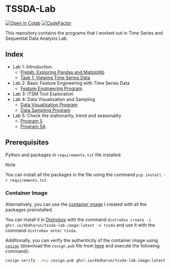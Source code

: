 # TSSDA-Lab

[![Open in Colab](https://colab.research.google.com/assets/colab-badge.svg)](https://colab.research.google.com/github/kbdharun/TSSDA-Lab)
[![CodeFactor](https://www.codefactor.io/repository/github/kbdharun/tssda-lab/badge)](https://www.codefactor.io/repository/github/kbdharun/tssda-lab)

This repository contains the programs that I worked out in Time Series and Sequential Data Analysis Lab.

## Index

- Lab 1: Introduction
  - [Prelab: Exploring Pandas and Matplotlib](prelab/prelab.ipynb)
  - [Task 1: Viewing Time Series Data](lab1/TSA-Ex1-task1.ipynb)
- Lab 2: Basic Feature Engineering with Time Series Data
  - [Feature Engineering Program](lab2/TSSDA-Ex2.ipynb)
- Lab 3: ITSM Tool Exploration
- Lab 4: Data Visualization and Sampling
  - [Data Visualization Program](lab4/Ex3-Visualization.ipynb)
  - [Data Sampling Program](lab4/Ex4-Sampling.ipynb)
- Lab 5: Check the stationarity, trend and seasonality
  - [Program 5](lab5/TS-Exp5.ipynb)
  - [Program 5A](lab5/TS-Exp5A.ipynb)

## Prerequisites

Python and packages in `requirements.txt` file installed.

> [!NOTE]
> You can install all the packages in the file using the command `pip install -r requirements.txt`.

### Container Image

Alternatively, you can use the [container image](https://github.com/kbdharun/TSSDA-Lab/pkgs/container/tssda-lab-image) I created with all the packages preinstalled.

You can install it in [Distrobox](https://github.com/89luca89/distrobox) with the command `distrobox create -i ghcr.io/kbdharun/tssda-lab-image:latest -n tssda` and use it with the command `distrobox enter tssda`.

Additionally, you can verify the authenticity of the container image using [`cosign`](https://github.com/sigstore/cosign) (download the `cosign.pub` file from [here](https://github.com/kbdharun/TSSDA-Lab/blob/main/cosign.pub) and execute the following command):

```zsh
cosign verify --key cosign.pub ghcr.io/kbdharun/tssda-lab-image:latest
```
